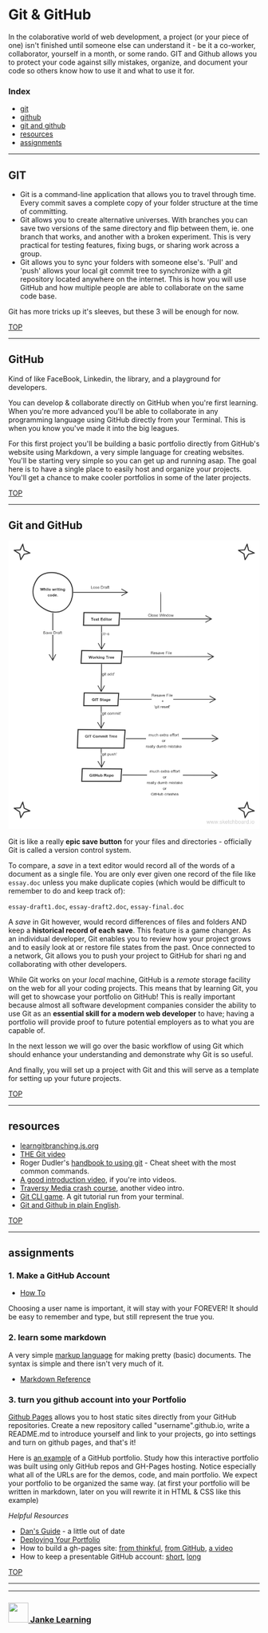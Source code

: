 # Git & GitHub

In the colaborative world of web development, a project (or your piece of one) isn't finished until someone else can understand it - be it a co-worker, collaborator, yourself in a month, or some rando. GIT and Github allows you to protect your code against silly mistakes, organize, and document your code so others know how to use it and what to use it for.


### Index
* [git](#git)
* [github](#github)
* [git and github](#git-and-github)
* [resources](#resources)
* [assignments](#assignments)

---

## GIT 

* Git is a command-line application that allows you to travel through time.  Every commit saves a complete copy of your folder structure at the time of committing. 
* Git allows you to create alternative universes.  With branches you can save two versions of the same directory and flip between them, ie. one branch that works, and another with a broken experiment.  This is very practical for testing features, fixing bugs, or sharing work across a group.
* Git allows you to sync your folders with someone else's.  'Pull' and 'push' allows your local git commit tree to synchronize with a git repository located anywhere on the internet.  This is how you will use GitHub and how multiple people are able to collaborate on the same code base.

Git has more tricks up it's sleeves, but these 3 will be enough for now.



[TOP](#index)

---


## GitHub

Kind of like FaceBook, Linkedin, the library, and a playground for developers.  

You can develop & collaborate directly on GitHub when you're first learning.  When you're more advanced you'll be able to collaborate in any programming language using GitHub directly from your Terminal.  This is when you know you've made it into the big leagues.

For this first project you'll be building a basic portfolio directly from GitHub's website using Markdown, a very simple language for creating websites. You'll be starting very simple so you can get up and running asap.  The goal here is to have a single place to easily host and organize your projects.  You'll get a chance to make cooler portfolios in some of the later projects.

[TOP](#index)

---

## Git and GitHub

![](./git-and-github.png)

Git is like a really **epic save button** for your files and directories - officially Git is called a version control system.

To compare, a *save* in a text editor would record all of the words of a document as a single file. You are only ever given one record of the file like `essay.doc` unless you make duplicate copies (which would be difficult to remember to do and keep track of):

`essay-draft1.doc`, `essay-draft2.doc`, `essay-final.doc`

A *save* in Git however, would record differences of files and folders AND keep a **historical record of each save**. This feature is a game changer. As an individual developer, Git enables you to review how your project grows and to easily look at or restore file states from the past. Once connected to a network, Git allows you to push your project to GitHub for shari ng and collaborating with other developers.

While Git works on your *local* machine, GitHub is a *remote* storage facility on the web for all your coding projects. This means that by learning Git, you will get to showcase your portfolio on GitHub! This is really important because almost all software development companies consider the ability to use Git as an **essential skill for a modern web developer** to have; having a portfolio will provide proof to future potential employers as to what you are capable of.

In the next lesson we will go over the basic workflow of using Git which should enhance your understanding and demonstrate why Git is so useful.

And finally, you will set up a project with Git and this will serve as a template for setting up your future projects.

[TOP](#index)

---

## resources


* [learngitbranching.js.org](http://learngitbranching.js.org/)
* [THE Git video](https://www.youtube.com/watch?v=1ffBJ4sVUb4&list=TLj1nt5nzukA8)
* Roger Dudler's [handbook to using git](http://rogerdudler.github.io/git-guide/) - Cheat sheet with the most common commands.
* [A good introduction video](https://www.youtube.com/watch?v=r63f51ce84A), if you're into videos. 
* [Traversy Media crash course](https://www.youtube.com/watch?v=SWYqp7iY_Tc), another video intro.
* [Git CLI game](https://www.git-game.com).  A git tutorial run from your terminal.
* [Git and Github in plain English](https://blog.red-badger.com/blog/2016/11/29/gitgithub-in-plain-english).

[TOP](#index)

--- 

## assignments

### 1. Make a GitHub Account

* [How To](https://services.github.com/on-demand/intro-to-github/create-github-account)

Choosing a user name is important, it will stay with your FOREVER! It should be easy to remember and type, but still represent the true you.


### 2. learn some markdown

A very simple [markup language](https://www.lifewire.com/what-are-markup-languages-3468655) for making pretty (basic) documents.  The syntax is simple and there isn't very much of it.

* [Markdown Reference](https://guides.github.com/pdfs/markdown-cheatsheet-online.pdf)


### 3. turn you github account into your Portfolio

[Github Pages](https://pages.github.com) allows you to host static sites directly from your GitHub repositories. Create a new repository called "username".github.io, write a README.md to introduce yourself and link to your projects, go into settings and turn on github pages, and that's it! 

Here is [an example](https://elewa-student.github.io) of a GitHub portfolio.  Study how this interactive portfolio was built using only GitHub repos and GH-Pages hosting. Notice especially what all of the URLs are for the demos, code, and main portfolio. We expect your portfolio to be organized the same way. (at first your portfolio will be written in markdown, later on you will rewrite it in HTML & CSS like this example)

_Helpful Resources_

* [Dan's Guide](http://dannguyen.github.io/github-for-portfolios/) - a little out of date
* [Deploying Your Portfolio](https://www.youtube.com/watch?v=cElzTD_x1xw)
* How to build a gh-pages site:  [from thinkful](https://www.thinkful.com/learn/a-guide-to-using-github-pages/), [from GitHub](https://help.github.com/articles/configuring-a-publishing-source-for-github-pages/), [a video](https://help.github.com/articles/configuring-a-publishing-source-for-github-pages/)
* How to keep a presentable GitHub account: [short](https://anti-pattern.com/github-is-your-resume-now),  [long](http://blog.gainlo.co/index.php/2015/11/13/how-to-make-github-as-your-new-resume/) 

[TOP](#index)

___
___
### <a href="http://janke-learning.org" target="_blank"><img src="https://user-images.githubusercontent.com/18554853/50098409-22575780-021c-11e9-99e1-962787adaded.png" width="40" height="40"></img> Janke Learning</a>
